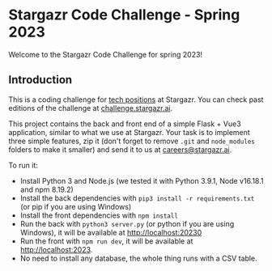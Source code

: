 # Stargazr Code Challenge - Spring 2023

Welcome to the Stargazr Code Challenge for spring 2023!

## Introduction

This is a coding challenge for [tech positions](https://stargazr.ai/company#careers) at Stargazr. You can check past editions of the challenge at [challenge.stargazr.ai](https://challenge.stargazr.ai).

This project contains the back and front end of a simple Flask + Vue3 application, similar to what we use at Stargazr. Your task is to implement three simple features, zip it (don't forget to remove `.git` and `node_modules` folders to make it smaller) and send it to us at [careers@stargazr.ai](mailto:careers@stargazr.ai).

To run it:
* Install Python 3 and Node.js (we tested it with Python 3.9.1, Node v16.18.1 and npm 8.19.2)
* Install the back dependencies with `pip3 install -r requirements.txt` (or pip if you are using Windows)
* Install the front dependencies with `npm install`
* Run the back with `python3 server.py` (or python if you are using Windows), it will be available at [http://localhost:20230](http://localhost:20230)
* Run the front with `npm run dev`, it will be available at [http://localhost:2023](http://localhost:2023).
* No need to install any database, the whole thing runs with a CSV table.